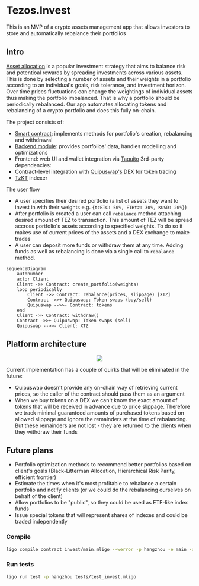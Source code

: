 # Tezos.Invest

This is an MVP of a crypto assets management app that allows investors to store and automatically rebalance their portfolios

## Intro

[Asset allocation](https://www.investopedia.com/terms/a/assetallocation.asp) is a popular investment strategy that aims to balance risk and potentioal rewards by spreading investments across various assets. This is done by selecting a number of assets and their weights in a portfolio according to an individual's goals, risk tolerance, and investment horizon. Over time prices fluctuations can change the weightings of individual assets thus making the portfolio imbalanced. That is why a portfolio should be periodically rebalanced. Our app automates allocating tokens and rebalancing of a crypto portfolio and does this fully on-chain. 

The project consists of:
 - [Smart contract](invest): implements methods for portfolio's creation, rebalancing and withdrawal
 - [Backend module](https://github.com/tezos-invest/etfs): provides portfolios' data, handles modelling and optimizations
 - Frontend: web UI and wallet integration via [Taquito](https://tezostaquito.io)
3rd-party dependencies:
 - Contract-level integration with [Quipuswap's](https://quipuswap.com) DEX for token trading
 - [TzKT](https://tzkt.io) indexer

The user flow 
- A user specifies their desired portfolio (a list of assets they want to invest in with their weights e.g. `{tzBTC: 50%, ETHtz: 30%, KUSD: 20%}`)
- After portfolio is created a user can call `rebalance` method attaching desired amount of TEZ to transaction. This amount of TEZ will be spread accross portfolio's assets according to specified weights. To do so it makes use of current prices of the assets and a DEX exchange to make trades
- A user can deposit more funds or withdraw them at any time. Adding funds as well as rebalancing is done via a single call to `rebalance` method.

```mermaid
sequenceDiagram
    autonumber
    actor Client
    Client ->> Contract: create_portfolio(weights)
    loop periodically
        Client ->> Contract: rebalance(prices, slippage) [XTZ]
        Contract ->>+ Quipuswap: Token swaps (buy/sell)
        Quipuswap -->>- Contract: tokens
    end
    Client ->> Contract: withdraw()
    Contract ->>+ Quipuswap: Token swaps (sell)
    Quipuswap -->>- Client: XTZ
```

## Platform architecture

<p align="center">
    <img src="doc/diagram.png">
</p>


Current implementation has a couple of quirks that will be eliminated in the future:
- Quipuswap doesn't provide any on-chain way of retrieving current prices, so the caller of the contract should pass them as an argument
- When we buy tokens on a DEX we can't know the exact amount of tokens that will be received in advance due to price slippage. Therefore we track minimal guaranteed amounts of purchased tokens based on allowed slippage and ignore the remainders at the time of rebalancing. But these remainders are not lost - they are returned to the clients when they withdraw their funds

## Future plans

- Portfolio optimization methods to recommend better portfolios based on client's goals (Black-Litterman Allocation, Hierarchical Risk Parity, efficient frontier)
- Estimate the times when it's most profitable to rebalance a certain portfolio and notify clients (or we could do the rebalancing ourselves on behalf of the client)
- Allow portfolios to be "public", so they could be used as ETF-like index funds
- Issue special tokens that will represent shares of indexes and could be traded independently


### Compile

```bash
ligo compile contract invest/main.mligo --werror -p hangzhou -e main -o invest.tz
```

### Run tests

```bash
ligo run test -p hangzhou tests/test_invest.mligo
```
